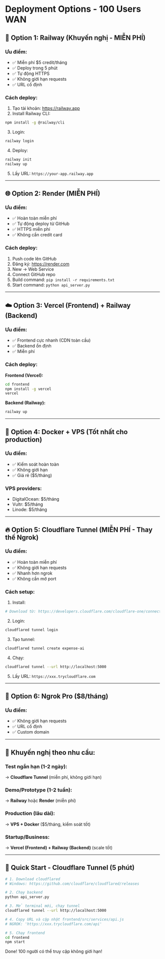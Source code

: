 # Deployment Options - 100 Users WAN

## 🚀 Option 1: Railway (Khuyến nghị - MIỄN PHÍ)

### Ưu điểm:
- ✅ Miễn phí $5 credit/tháng
- ✅ Deploy trong 5 phút
- ✅ Tự động HTTPS
- ✅ Không giới hạn requests
- ✅ URL cố định

### Cách deploy:

1. Tạo tài khoản: https://railway.app
2. Install Railway CLI:
```bash
npm install -g @railway/cli
```

3. Login:
```bash
railway login
```

4. Deploy:
```bash
railway init
railway up
```

5. Lấy URL: `https://your-app.railway.app`

---

## 🌐 Option 2: Render (MIỄN PHÍ)

### Ưu điểm:
- ✅ Hoàn toàn miễn phí
- ✅ Tự động deploy từ GitHub
- ✅ HTTPS miễn phí
- ✅ Không cần credit card

### Cách deploy:

1. Push code lên GitHub
2. Đăng ký: https://render.com
3. New → Web Service
4. Connect GitHub repo
5. Build command: `pip install -r requirements.txt`
6. Start command: `python api_server.py`

---

## ☁️ Option 3: Vercel (Frontend) + Railway (Backend)

### Ưu điểm:
- ✅ Frontend cực nhanh (CDN toàn cầu)
- ✅ Backend ổn định
- ✅ Miễn phí

### Cách deploy:

**Frontend (Vercel):**
```bash
cd frontend
npm install -g vercel
vercel
```

**Backend (Railway):**
```bash
railway up
```

---

## 🐳 Option 4: Docker + VPS (Tốt nhất cho production)

### Ưu điểm:
- ✅ Kiểm soát hoàn toàn
- ✅ Không giới hạn
- ✅ Giá rẻ ($5/tháng)

### VPS providers:
- DigitalOcean: $5/tháng
- Vultr: $5/tháng
- Linode: $5/tháng

---

## 🔥 Option 5: Cloudflare Tunnel (MIỄN PHÍ - Thay thế Ngrok)

### Ưu điểm:
- ✅ Hoàn toàn miễn phí
- ✅ Không giới hạn requests
- ✅ Nhanh hơn ngrok
- ✅ Không cần mở port

### Cách setup:

1. Install:
```bash
# Download từ: https://developers.cloudflare.com/cloudflare-one/connections/connect-apps/install-and-setup/installation/
```

2. Login:
```bash
cloudflared tunnel login
```

3. Tạo tunnel:
```bash
cloudflared tunnel create expense-ai
```

4. Chạy:
```bash
cloudflared tunnel --url http://localhost:5000
```

5. Lấy URL: `https://xxx.trycloudflare.com`

---

## 📱 Option 6: Ngrok Pro ($8/tháng)

### Ưu điểm:
- ✅ Không giới hạn requests
- ✅ URL cố định
- ✅ Custom domain

---

## 🎯 Khuyến nghị theo nhu cầu:

### Test ngắn hạn (1-2 ngày):
→ **Cloudflare Tunnel** (miễn phí, không giới hạn)

### Demo/Prototype (1-2 tuần):
→ **Railway** hoặc **Render** (miễn phí)

### Production (lâu dài):
→ **VPS + Docker** ($5/tháng, kiểm soát tốt)

### Startup/Business:
→ **Vercel (Frontend) + Railway (Backend)** (scale tốt)

---

## 🚀 Quick Start - Cloudflare Tunnel (5 phút)

```bash
# 1. Download cloudflared
# Windows: https://github.com/cloudflare/cloudflared/releases

# 2. Chạy backend
python api_server.py

# 3. Mở terminal mới, chạy tunnel
cloudflared tunnel --url http://localhost:5000

# 4. Copy URL và cập nhật frontend/src/services/api.js
# NGROK: 'https://xxx.trycloudflare.com/api'

# 5. Chạy frontend
cd frontend
npm start
```

Done! 100 người có thể truy cập không giới hạn!
